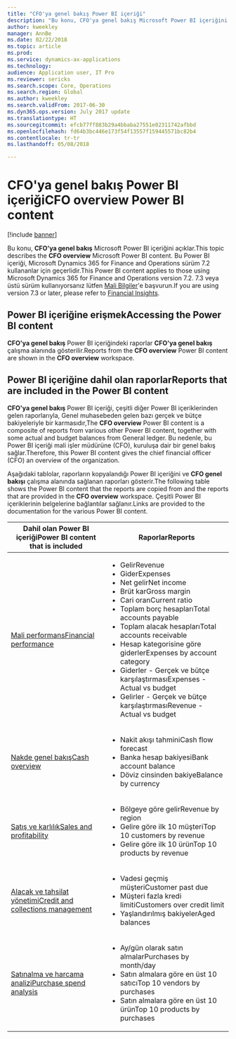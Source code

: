 ```yaml
---
title: "CFO'ya genel bakış Power BI içeriği"
description: "Bu konu, CFO'ya genel bakış Microsoft Power BI içeriğini açıklar."
author: kweekley
manager: AnnBe
ms.date: 02/22/2018
ms.topic: article
ms.prod: 
ms.service: dynamics-ax-applications
ms.technology: 
audience: Application user, IT Pro
ms.reviewer: sericks
ms.search.scope: Core, Operations
ms.search.region: Global
ms.author: kweekley
ms.search.validFrom: 2017-06-30
ms.dyn365.ops.version: July 2017 update
ms.translationtype: HT
ms.sourcegitcommit: efcb77ff883b29a4bbaba27551e02311742afbbd
ms.openlocfilehash: fd64b3bc446e173f54f13557f159445571bc82b4
ms.contentlocale: tr-tr
ms.lasthandoff: 05/08/2018

---
```


# <a name="cfo-overview-power-bi-content"></a><span data-ttu-id="7e3b6-103">CFO'ya genel bakış Power BI içeriği</span><span class="sxs-lookup"><span data-stu-id="7e3b6-103">CFO overview Power BI content</span></span>

[!include [banner](../includes/banner.md)] 

<span data-ttu-id="7e3b6-104">Bu konu, **CFO'ya genel bakış** Microsoft Power BI içeriğini açıklar.</span><span class="sxs-lookup"><span data-stu-id="7e3b6-104">This topic describes the **CFO overview** Microsoft Power BI content.</span></span> <span data-ttu-id="7e3b6-105">Bu Power BI içeriği, Microsoft Dynamics 365 for Finance and Operations sürüm 7.2 kullananlar için geçerlidir.</span><span class="sxs-lookup"><span data-stu-id="7e3b6-105">This Power BI content applies to those using Microsoft Dynamics 365 for Finance and Operations version 7.2.</span></span> <span data-ttu-id="7e3b6-106">7.3 veya üstü sürüm kullanıyorsanız lütfen [Mali Bilgiler](financial-insights.md)'e başvurun.</span><span class="sxs-lookup"><span data-stu-id="7e3b6-106">If you are using version 7.3 or later, please refer to [Financial Insights](financial-insights.md).</span></span>


## <a name="accessing-the-power-bi-content"></a><span data-ttu-id="7e3b6-107">Power BI içeriğine erişmek</span><span class="sxs-lookup"><span data-stu-id="7e3b6-107">Accessing the Power BI content</span></span>

<span data-ttu-id="7e3b6-108">**CFO'ya genel bakış** Power BI içeriğindeki raporlar **CFO'ya genel bakış** çalışma alanında gösterilir.</span><span class="sxs-lookup"><span data-stu-id="7e3b6-108">Reports from the **CFO overview** Power BI content are shown in the **CFO overview** workspace.</span></span>

## <a name="reports-that-are-included-in-the-power-bi-content"></a><span data-ttu-id="7e3b6-109">Power BI içeriğine dahil olan raporlar</span><span class="sxs-lookup"><span data-stu-id="7e3b6-109">Reports that are included in the Power BI content</span></span>
<span data-ttu-id="7e3b6-110">**CFO'ya genel bakış** Power BI içeriği, çeşitli diğer Power BI içeriklerinden gelen raporlarıyla, Genel muhasebeden gelen bazı gerçek ve bütçe bakiyeleriyle bir karmasıdır,</span><span class="sxs-lookup"><span data-stu-id="7e3b6-110">The **CFO overview** Power BI content is a composite of reports from various other Power BI content, together with some actual and budget balances from General ledger.</span></span> <span data-ttu-id="7e3b6-111">Bu nedenle, bu Power BI içeriği mali işler müdürüne (CFO), kuruluşa dair bir genel bakış sağlar.</span><span class="sxs-lookup"><span data-stu-id="7e3b6-111">Therefore, this Power BI content gives the chief financial officer (CFO) an overview of the organization.</span></span>

<span data-ttu-id="7e3b6-112">Aşağıdaki tablolar, raporların kopyalandığı Power BI içeriğini ve **CFO genel bakışı** çalışma alanında sağlanan raporları gösterir.</span><span class="sxs-lookup"><span data-stu-id="7e3b6-112">The following table shows the Power BI content that the reports are copied from and the reports that are provided in the **CFO overview** workspace.</span></span> <span data-ttu-id="7e3b6-113">Çeşitli Power BI içeriklerinin belgelerine bağlantılar sağlanır.</span><span class="sxs-lookup"><span data-stu-id="7e3b6-113">Links are provided to the documentation for the various Power BI content.</span></span>

| <span data-ttu-id="7e3b6-114">Dahil olan Power BI içeriği</span><span class="sxs-lookup"><span data-stu-id="7e3b6-114">Power BI content that is included</span></span>     | <span data-ttu-id="7e3b6-115">Raporlar</span><span class="sxs-lookup"><span data-stu-id="7e3b6-115">Reports</span></span> |
|---------------------------------------|---------|
| [<span data-ttu-id="7e3b6-116">Mali performans</span><span class="sxs-lookup"><span data-stu-id="7e3b6-116">Financial performance</span></span>](financial-performance-power-bi-content-pack.md) | <ul><li><span data-ttu-id="7e3b6-117">Gelir</span><span class="sxs-lookup"><span data-stu-id="7e3b6-117">Revenue</span></span></li><li><span data-ttu-id="7e3b6-118">Gider</span><span class="sxs-lookup"><span data-stu-id="7e3b6-118">Expenses</span></span></li><li><span data-ttu-id="7e3b6-119">Net gelir</span><span class="sxs-lookup"><span data-stu-id="7e3b6-119">Net income</span></span></li><li><span data-ttu-id="7e3b6-120">Brüt kar</span><span class="sxs-lookup"><span data-stu-id="7e3b6-120">Gross margin</span></span></li><li><span data-ttu-id="7e3b6-121">Cari oran</span><span class="sxs-lookup"><span data-stu-id="7e3b6-121">Current ratio</span></span></li><li><span data-ttu-id="7e3b6-122">Toplam borç hesapları</span><span class="sxs-lookup"><span data-stu-id="7e3b6-122">Total accounts payable</span></span></li><li><span data-ttu-id="7e3b6-123">Toplam alacak hesapları</span><span class="sxs-lookup"><span data-stu-id="7e3b6-123">Total accounts receivable</span></span></li><li><span data-ttu-id="7e3b6-124">Hesap kategorisine göre giderler</span><span class="sxs-lookup"><span data-stu-id="7e3b6-124">Expenses by account category</span></span></li><li><span data-ttu-id="7e3b6-125">Giderler - Gerçek ve bütçe karşılaştırması</span><span class="sxs-lookup"><span data-stu-id="7e3b6-125">Expenses - Actual vs budget</span></span></li><li><span data-ttu-id="7e3b6-126">Gelirler - Gerçek ve bütçe karşılaştırması</span><span class="sxs-lookup"><span data-stu-id="7e3b6-126">Revenue - Actual vs budget</span></span></li></ul> |
| [<span data-ttu-id="7e3b6-127">Nakde genel bakış</span><span class="sxs-lookup"><span data-stu-id="7e3b6-127">Cash overview</span></span>](../../financials/cash-bank-management/Cash-Overview-Power-BI-content.md) | <ul><li><span data-ttu-id="7e3b6-128">Nakit akışı tahmini</span><span class="sxs-lookup"><span data-stu-id="7e3b6-128">Cash flow forecast</span></span></li><li><span data-ttu-id="7e3b6-129">Banka hesap bakiyesi</span><span class="sxs-lookup"><span data-stu-id="7e3b6-129">Bank account balance</span></span></li><li><span data-ttu-id="7e3b6-130">Döviz cinsinden bakiye</span><span class="sxs-lookup"><span data-stu-id="7e3b6-130">Balance by currency</span></span></li></ul> |
| [<span data-ttu-id="7e3b6-131">Satış ve karlılık</span><span class="sxs-lookup"><span data-stu-id="7e3b6-131">Sales and profitability</span></span>](sales-profitability-performance-content-pack.md) | <ul><li><span data-ttu-id="7e3b6-132">Bölgeye göre gelir</span><span class="sxs-lookup"><span data-stu-id="7e3b6-132">Revenue by region</span></span></li><li><span data-ttu-id="7e3b6-133">Gelire göre ilk 10 müşteri</span><span class="sxs-lookup"><span data-stu-id="7e3b6-133">Top 10 customers by revenue</span></span></li><li><span data-ttu-id="7e3b6-134">Gelire göre ilk 10 ürün</span><span class="sxs-lookup"><span data-stu-id="7e3b6-134">Top 10 products by revenue</span></span></li></ul> |
| [<span data-ttu-id="7e3b6-135">Alacak ve tahsilat yönetimi</span><span class="sxs-lookup"><span data-stu-id="7e3b6-135">Credit and collections management</span></span>](../../financials/accounts-receivable/credit-collections-power-bi.md) | <ul><li><span data-ttu-id="7e3b6-136">Vadesi geçmiş müşteri</span><span class="sxs-lookup"><span data-stu-id="7e3b6-136">Customer past due</span></span></li><li><span data-ttu-id="7e3b6-137">Müşteri fazla kredi limiti</span><span class="sxs-lookup"><span data-stu-id="7e3b6-137">Customers over credit limit</span></span></li><li><span data-ttu-id="7e3b6-138">Yaşlandırılmış bakiyeler</span><span class="sxs-lookup"><span data-stu-id="7e3b6-138">Aged balances</span></span></li></ul> |
| [<span data-ttu-id="7e3b6-139">Satınalma ve harcama analizi</span><span class="sxs-lookup"><span data-stu-id="7e3b6-139">Purchase spend analysis</span></span>](../../financials/accounts-receivable/credit-collections-power-bi.md) | <ul><li><span data-ttu-id="7e3b6-140">Ay/gün olarak satın almalar</span><span class="sxs-lookup"><span data-stu-id="7e3b6-140">Purchases by month/day</span></span></li><li><span data-ttu-id="7e3b6-141">Satın almalara göre en üst 10 satıcı</span><span class="sxs-lookup"><span data-stu-id="7e3b6-141">Top 10 vendors by purchases</span></span></li><li><span data-ttu-id="7e3b6-142">Satın almalara göre en üst 10 ürün</span><span class="sxs-lookup"><span data-stu-id="7e3b6-142">Top 10 products by purchases</span></span></li></ul> |



